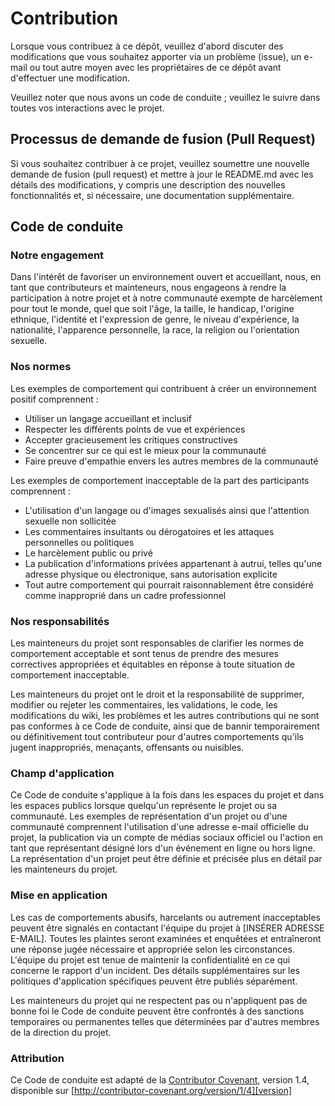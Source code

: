 # Contribution

Lorsque vous contribuez à ce dépôt, veuillez d'abord discuter des modifications que vous souhaitez apporter via un problème (issue), un e-mail ou tout autre moyen avec les propriétaires de ce dépôt avant d'effectuer une modification.

Veuillez noter que nous avons un code de conduite ; veuillez le suivre dans toutes vos interactions avec le projet.

## Processus de demande de fusion (Pull Request)

Si vous souhaitez contribuer à ce projet, veuillez soumettre une nouvelle demande de fusion (pull request) et mettre à jour le README.md avec les détails des modifications, y compris une description des nouvelles fonctionnalités et, si nécessaire, une documentation supplémentaire.

## Code de conduite

### Notre engagement

Dans l'intérêt de favoriser un environnement ouvert et accueillant, nous, en tant que contributeurs et mainteneurs, nous engageons à rendre la participation à notre projet et à notre communauté exempte de harcèlement pour tout le monde, quel que soit l'âge, la taille, le handicap, l'origine ethnique, l'identité et l'expression de genre, le niveau d'expérience, la nationalité, l'apparence personnelle, la race, la religion ou l'orientation sexuelle.

### Nos normes

Les exemples de comportement qui contribuent à créer un environnement positif comprennent :

* Utiliser un langage accueillant et inclusif
* Respecter les différents points de vue et expériences
* Accepter gracieusement les critiques constructives
* Se concentrer sur ce qui est le mieux pour la communauté
* Faire preuve d'empathie envers les autres membres de la communauté

Les exemples de comportement inacceptable de la part des participants comprennent :

* L'utilisation d'un langage ou d'images sexualisés ainsi que l'attention sexuelle non sollicitée
* Les commentaires insultants ou dérogatoires et les attaques personnelles ou politiques
* Le harcèlement public ou privé
* La publication d'informations privées appartenant à autrui, telles qu'une adresse physique ou électronique, sans autorisation explicite
* Tout autre comportement qui pourrait raisonnablement être considéré comme inapproprié dans un cadre professionnel

### Nos responsabilités

Les mainteneurs du projet sont responsables de clarifier les normes de comportement acceptable et sont tenus de prendre des mesures correctives appropriées et équitables en réponse à toute situation de comportement inacceptable.

Les mainteneurs du projet ont le droit et la responsabilité de supprimer, modifier ou rejeter les commentaires, les validations, le code, les modifications du wiki, les problèmes et les autres contributions qui ne sont pas conformes à ce Code de conduite, ainsi que de bannir temporairement ou définitivement tout contributeur pour d'autres comportements qu'ils jugent inappropriés, menaçants, offensants ou nuisibles.

### Champ d'application

Ce Code de conduite s'applique à la fois dans les espaces du projet et dans les espaces publics lorsque quelqu'un représente le projet ou sa communauté. Les exemples de représentation d'un projet ou d'une communauté comprennent l'utilisation d'une adresse e-mail officielle du projet, la publication via un compte de médias sociaux officiel ou l'action en tant que représentant désigné lors d'un événement en ligne ou hors ligne. La représentation d'un projet peut être définie et précisée plus en détail par les mainteneurs du projet.

### Mise en application

Les cas de comportements abusifs, harcelants ou autrement inacceptables peuvent être signalés en contactant l'équipe du projet à [INSÉRER ADRESSE E-MAIL]. Toutes les plaintes seront examinées et enquêtées et entraîneront une réponse jugée nécessaire et appropriée selon les circonstances. L'équipe du projet est tenue de maintenir la confidentialité en ce qui concerne le rapport d'un incident. Des détails supplémentaires sur les politiques d'application spécifiques peuvent être publiés séparément.

Les mainteneurs du projet qui ne respectent pas ou n'appliquent pas de bonne foi le Code de conduite peuvent être confrontés à des sanctions temporaires ou permanentes telles que déterminées par d'autres membres de la direction du projet.

### Attribution

Ce Code de conduite est adapté de la [Contributor Covenant][homepage], version 1.4,
disponible sur [http://contributor-covenant.org/version/1/4][version]

[homepage]: http://contributor-covenant.org
[version]: http://contributor-covenant.org/version/1/4/
